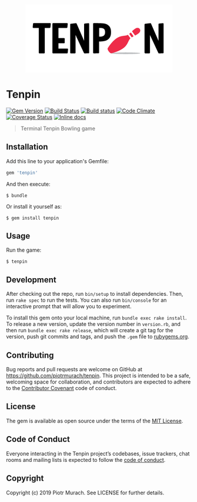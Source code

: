 <div align="center">
  <img width="400" src="https://github.com/piotrmurach/tenpin/blob/master/assets/tenpin-logo.png" alt="tenpin logo" />
</div>

# Tenpin

[![Gem Version](https://badge.fury.io/rb/tenpin.svg)][gem]
[![Build Status](https://secure.travis-ci.org/piotrmurach/tenpin.svg?branch=master)][travis]
[![Build status](https://ci.appveyor.com/api/projects/status/ne0fxoail747nwu0?svg=true)][appveyor]
[![Code Climate](https://codeclimate.com/github/piotrmurach/tenpin/badges/gpa.svg)][codeclimate]
[![Coverage Status](https://coveralls.io/repos/github/piotrmurach/tenpin/badge.svg)][coverage]
[![Inline docs](http://inch-ci.org/github/piotrmurach/tenpin.svg?branch=master)][inchpages]

[gem]: http://badge.fury.io/rb/tenpin
[travis]: http://travis-ci.org/piotrmurach/tenpin
[appveyor]: https://ci.appveyor.com/project/piotrmurach/tenpin
[codeclimate]: https://codeclimate.com/github/piotrmurach/tenpin
[coverage]: https://coveralls.io/github/piotrmurach/tenpin
[inchpages]: http://inch-ci.org/github/piotrmurach/tenpin

> Terminal Tenpin Bowling game

## Installation

Add this line to your application's Gemfile:

```ruby
gem 'tenpin'
```

And then execute:

    $ bundle

Or install it yourself as:

    $ gem install tenpin

## Usage

Run the game:

```
$ tenpin
```

## Development

After checking out the repo, run `bin/setup` to install dependencies. Then, run `rake spec` to run the tests. You can also run `bin/console` for an interactive prompt that will allow you to experiment.

To install this gem onto your local machine, run `bundle exec rake install`. To release a new version, update the version number in `version.rb`, and then run `bundle exec rake release`, which will create a git tag for the version, push git commits and tags, and push the `.gem` file to [rubygems.org](https://rubygems.org).

## Contributing

Bug reports and pull requests are welcome on GitHub at https://github.com/piotrmurach/tenpin. This project is intended to be a safe, welcoming space for collaboration, and contributors are expected to adhere to the [Contributor Covenant](http://contributor-covenant.org) code of conduct.

## License

The gem is available as open source under the terms of the [MIT License](https://opensource.org/licenses/MIT).

## Code of Conduct

Everyone interacting in the Tenpin project’s codebases, issue trackers, chat rooms and mailing lists is expected to follow the [code of conduct](https://github.com/piotrmurach/tenpin/blob/master/CODE_OF_CONDUCT.md).

## Copyright

Copyright (c) 2019 Piotr Murach. See LICENSE for further details.

